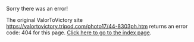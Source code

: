 

Sorry there was an error!

The original ValorToVictory site https://valortovictory.tripod.com/photo17/44-8303ph.htm returns an error code: 404 for this page. [Click here to go to the index page](../index.md).